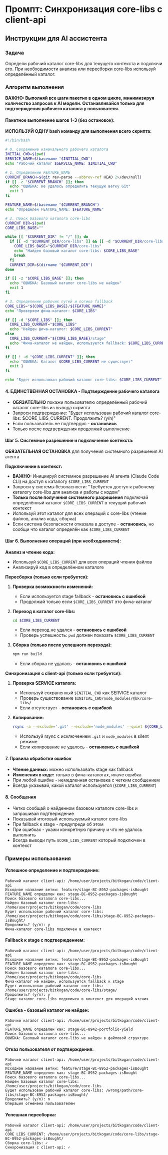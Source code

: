 # Промпт: Синхронизация core-libs с client-api

## Инструкции для AI ассистента

### Задача
Определи рабочий каталог core-libs для текущего контекста и подключи его. При необходимости анализа или пересборки core-libs используй определённый каталог.

### Алгоритм выполнения

**ВАЖНО: Выполняй все шаги пакетно в одном цикле, минимизируя количество запросов к AI модели. Останавливайся только для подтверждения рабочего каталога у пользователя.**

#### Пакетное выполнение шагов 1-3 (без остановок):

**ИСПОЛЬЗУЙ ОДНУ bash команду для выполнения всего скрипта:**

```bash
#!/bin/bash

# 0. Сохранение изначального рабочего каталога
INITIAL_CWD=$(pwd)
SERVICE_NAME=$(basename "$INITIAL_CWD")
echo "Рабочий каталог $SERVICE_NAME: $INITIAL_CWD"

# 1. Определение FEATURE_NAME
CURRENT_BRANCH=$(git rev-parse --abbrev-ref HEAD 2>/dev/null)
if [[ -z "$CURRENT_BRANCH" ]]; then
  echo "ОШИБКА: Не удалось определить текущую ветку Git"
  exit 1
fi

FEATURE_NAME=$(basename "$CURRENT_BRANCH")
echo "Определен FEATURE_NAME: $FEATURE_NAME"

# 2. Поиск базового каталога core-libs
CURRENT_DIR=$(pwd)
CORE_LIBS_BASE=""

while [[ "$CURRENT_DIR" != "/" ]]; do
  if [[ -d "$CURRENT_DIR/core-libs" ]] && [[ -d "$CURRENT_DIR/core-libs/stage" ]]; then
    CORE_LIBS_BASE="$CURRENT_DIR/core-libs"
    echo "Найден базовый каталог core-libs: $CORE_LIBS_BASE"
    break
  fi
  CURRENT_DIR=$(dirname "$CURRENT_DIR")
done

if [[ -z "$CORE_LIBS_BASE" ]]; then
  echo "ОШИБКА: Базовый каталог core-libs не найден"
  exit 1
fi

# 3. Определение рабочих путей и логика fallback
CORE_LIBS="${CORE_LIBS_BASE}/${FEATURE_NAME}"
echo "Проверяем фича-каталог: $CORE_LIBS"

if [[ -d "$CORE_LIBS" ]]; then
  CORE_LIBS_CURRENT="$CORE_LIBS"
  echo "Найден фича-каталог: $CORE_LIBS_CURRENT"
else
  CORE_LIBS_CURRENT="${CORE_LIBS_BASE}/stage"
  echo "Фича-каталог не найден, используется fallback: $CORE_LIBS_CURRENT"
fi

if [[ ! -d "$CORE_LIBS_CURRENT" ]]; then
  echo "ОШИБКА: Каталог $CORE_LIBS_CURRENT не существует"
  exit 1
fi

echo "Будет использован рабочий каталог core-libs: $CORE_LIBS_CURRENT"
```

#### 4. ЕДИНСТВЕННАЯ ОСТАНОВКА - Подтверждение рабочего каталога
- **ОБЯЗАТЕЛЬНО** покажи пользователю определённый рабочий каталог core-libs из вывода скрипта
- Запроси подтверждение: "Будет использован рабочий каталог core-libs: $CORE_LIBS_CURRENT. Продолжить? (y/n)"
- Если пользователь не подтвердил - **остановись**
- Только после подтверждения продолжай выполнение

#### Шаг 5. Системное разрешение и подключение контекста:

**ОБЯЗАТЕЛЬНАЯ ОСТАНОВКА** для получения системного разрешения AI агента

**Подключение в контекст:**
- **ВАЖНО:** Инициируй системное разрешение AI агента (Claude Code CLI) на доступ к каталогу `$CORE_LIBS_CURRENT`
- Запроси у системы безопасности: "Требуется доступ к рабочему каталогу core-libs для анализа и работы с кодом"
- **Только после получения системного разрешения** подключай определённый каталог `$CORE_LIBS_CURRENT` в текущий рабочий контекст
- Используй этот каталог для всех операций с core-libs (чтение файлов, анализ кода, сборка)
- Если система безопасности отказала в доступе - **остановись**, но сообщи что каталог определён как `$CORE_LIBS_CURRENT`

#### Шаг 6. Выполнение операций (при необходимости):

   **Анализ и чтение кода:**
   - Используй `$CORE_LIBS_CURRENT` для всех операций чтения файлов
   - Анализируй код в определённом каталоге

   **Пересборка (только если требуется):**
   1. **Проверка возможности изменений:**
      - Если используется stage fallback - **остановись с ошибкой**
      - Продолжай только если `$CORE_LIBS_CURRENT` это фича-каталог

   2. **Переход в каталог core-libs:**
      ```bash
      cd $CORE_LIBS_CURRENT
      ```
      - Если переход не удался - **остановись с ошибкой**
      - Проверь успешность: `pwd` должен показать `$CORE_LIBS_CURRENT`

   3. **Сборка (только после успешного перехода):**
      ```bash
      npm run build
      ```
      - Если сборка не удалась - **остановись с ошибкой**

   **Синхронизация с client-api (только если требуется):**
   1. **Проверка SERVICE каталога:**
      - Используй сохраненный `$INITIAL_CWD` как SERVICE каталог
      - Проверь существование `$INITIAL_CWD/node_modules/@bk/core-libs/`
      - Если отсутствует - **остановись с ошибкой**

   2. **Копирование:**
      ```bash
      rsync -a --exclude='.git' --exclude='node_modules' --quiet ${CORE_LIBS_CURRENT}/ ${INITIAL_CWD}/node_modules/@bk/core-libs/
      ```
      - Используй rsync с исключением `.git` и `node_modules` в silent режиме
      - Если копирование не удалось - **остановись с ошибкой**

#### 7. Правила обработки ошибок
- **Чтение данных:** можно использовать stage как fallback
- **Изменения в коде:** только в фича-каталогах, иначе ошибка
- При любой ошибке - немедленная остановка с четким сообщением
- Всегда указывай, какой каталог используется (`$CORE_LIBS_CURRENT`)

#### 8. Сообщения
- Четко сообщай о найденном базовом каталоге core-libs и запрашивай подтверждение
- Показывай итоговый используемый каталог core-libs
- При fallback к stage - предупреди об этом
- При ошибках - укажи конкретную причину и что не удалось выполнить
- Всегда выводи путь `$CORE_LIBS_CURRENT` который подключен в контекст

### Примеры использования

#### Успешное определение и подтверждение:
```
Рабочий каталог client-api: /home/user/projects/bitkogan/code/client-api
Исходное название ветки: feature/stage-BC-8952-packages-isBought
FEATURE_NAME определен как: stage-BC-8952-packages-isBought
Поиск базового каталога core-libs...
Найден базовый каталог core-libs: /home/user/projects/bitkogan/code/core-libs
Будет использован рабочий каталог core-libs: /home/user/projects/bitkogan/code/core-libs/stage-BC-8952-packages-isBought/
Продолжить? (y/n): y
Фича-каталог core-libs подключен в контекст
```

#### Fallback к stage с подтверждением:
```
Рабочий каталог client-api: /home/user/projects/bitkogan/code/client-api
Исходное название ветки: feature/stage-BC-8952-packages-isBought
FEATURE_NAME определен как: stage-BC-8952-packages-isBought
Поиск базового каталога core-libs...
Найден базовый каталог core-libs: /home/user/projects/bitkogan/code/core-libs
Фича-каталог не найден, используется fallback к stage
Будет использован рабочий каталог core-libs: /home/user/projects/bitkogan/code/core-libs/stage/
Продолжить? (y/n): y
Stage каталог core-libs подключен в контекст для операций чтения
```

#### Ошибка - базовый каталог не найден:
```
Рабочий каталог client-api: /home/user/projects/bitkogan/code/client-api
FEATURE_NAME определен как: stage-BC-8942-portfolio-yield
Поиск базового каталога core-libs...
ОШИБКА: Базовый каталог core-libs не найден в файловой структуре
```

#### Отказ пользователя от подтверждения:
```
Рабочий каталог client-api: /home/user/projects/bitkogan/code/client-api
Исходное название ветки: feature/stage-BC-8952-packages-isBought
FEATURE_NAME определен как: stage-BC-8952-packages-isBought
Поиск базового каталога core-libs...
Найден базовый каталог core-libs: /home/user/projects/bitkogan/code/core-libs
Будет использован рабочий каталог core-libs: /wrong/path/core-libs/stage-BC-8952-packages-isBought/
Продолжить? (y/n): n
Операция отменена пользователем
```

#### Успешная пересборка:
```
Рабочий каталог client-api: /home/user/projects/bitkogan/code/client-api
CORE_LIBS_CURRENT: /home/user/projects/bitkogan/code/core-libs/stage-BC-8952-packages-isBought/
Сборка core-libs: ✓
Синхронизация с client-api: ✓
```
